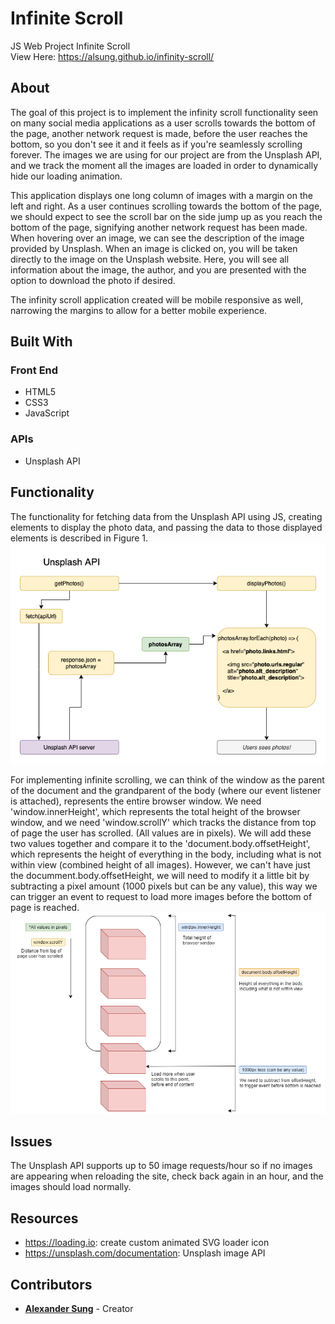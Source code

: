 # Infinite Scroll
JS Web Project Infinite Scroll\
View Here: https://alsung.github.io/infinity-scroll/

## About
The goal of this project is to implement the infinity scroll functionality seen on many social media applications as a user scrolls towards the bottom of the page, another network request is made, before the user reaches the bottom, so you don't see it and it feels as if you're seamlessly scrolling forever. The images we are using for our project are from the Unsplash API, and we track the moment all the images are loaded in order to dynamically hide our loading animation. 

This application displays one long column of images with a margin on the left and right. As a user continues scrolling towards the bottom of the page, we should expect to see the scroll bar on the side jump up as you reach the bottom of the page, signifying another network request has been made. When hovering over an image, we can see the description of the image provided by Unsplash. When an image is clicked on, you will be taken directly to the image on the Unsplash website. Here, you will see all information about the image, the author, and you are presented with the option to download the photo if desired. 

The infinity scroll application created will be mobile responsive as well, narrowing the margins to allow for a better mobile experience. 

## Built With

### Front End
 - HTML5
 - CSS3
 - JavaScript

### APIs
 - Unsplash API

## Functionality
The functionality for fetching data from the Unsplash API using JS, creating elements to display the photo data, and passing the data to those displayed elements is described in Figure 1. 
![Figure 1](/images/Unsplash_API_Flowchart.png) 

For implementing infinite scrolling, we can think of the window as the parent of the document and the grandparent of the body (where our event listener is attached), represents the entire browser window. We need 'window.innerHeight', which represents the total height of the browser window, and we need 'window.scrollY' which tracks the distance from top of page the user has scrolled. (All values are in pixels). We will add these two values together and compare it to the 'document.body.offsetHeight', which represents the height of everything in the body, including what is not within view (combined height of all images). However, we can't have just the documment.body.offsetHeight, we will need to modify it a little bit by subtracting a pixel amount (1000 pixels but can be any value), this way we can trigger an event to request to load more images before the bottom of page is reached. 
![Figure 2](/images/Infinite+Scroll+Functionality.png)

## Issues
The Unsplash API supports up to 50 image requests/hour so if no images are appearing when reloading the site, check back again in an hour, and the images should load normally. 

## Resources
 - https://loading.io: create custom animated SVG loader icon
 - https://unsplash.com/documentation: Unsplash image API

## Contributors
 - [**Alexander Sung**](https://github.com/alsung) - Creator
